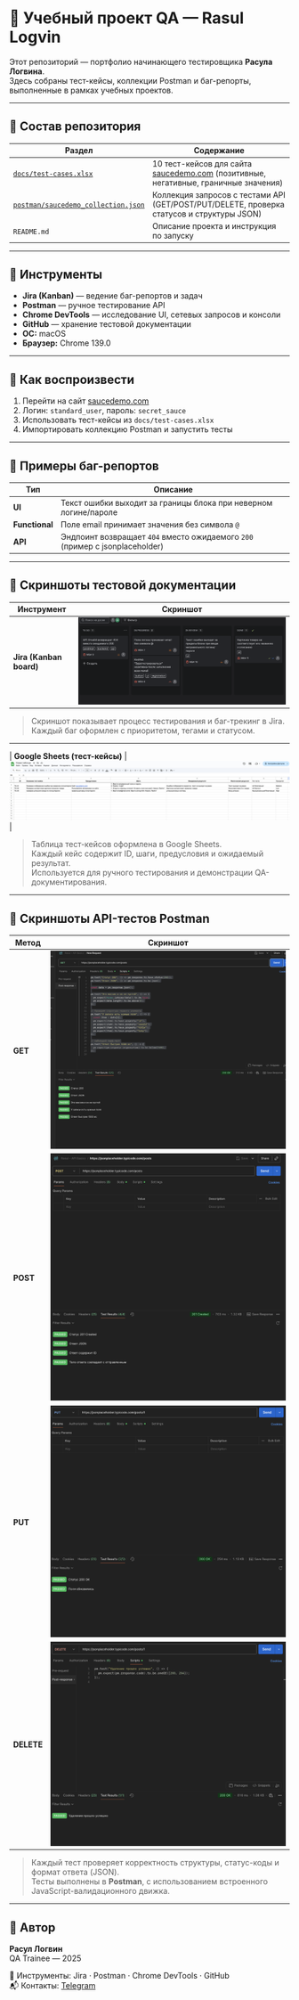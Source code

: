 # 🧩 Учебный проект QA — Rasul Logvin

Этот репозиторий — портфолио начинающего тестировщика **Расула Логвина**.  
Здесь собраны тест-кейсы, коллекции Postman и баг-репорты, выполненные в рамках учебных проектов.

---

## 📁 Состав репозитория

| Раздел | Содержание |
|--------|-------------|
| [`docs/test-cases.xlsx`](./docs/test-cases.xlsx) | 10 тест-кейсов для сайта [saucedemo.com](https://www.saucedemo.com) (позитивные, негативные, граничные значения) |
| [`postman/saucedemo_collection.json`](./postman/saucedemo_collection.json) | Коллекция запросов с тестами API (GET/POST/PUT/DELETE, проверка статусов и структуры JSON) |
| `README.md` | Описание проекта и инструкция по запуску |

---

## 🧠 Инструменты

- **Jira (Kanban)** — ведение баг-репортов и задач  
- **Postman** — ручное тестирование API  
- **Chrome DevTools** — исследование UI, сетевых запросов и консоли  
- **GitHub** — хранение тестовой документации  
- **OC:** macOS  
- **Браузер:** Chrome 139.0  

---

## 🚀 Как воспроизвести

1. Перейти на сайт [saucedemo.com](https://www.saucedemo.com)  
2. Логин: `standard_user`, пароль: `secret_sauce`  
3. Использовать тест-кейсы из `docs/test-cases.xlsx`  
4. Импортировать коллекцию Postman и запустить тесты  

---

## 🧩 Примеры баг-репортов

| Тип | Описание |
|------|-----------|
| **UI** | Текст ошибки выходит за границы блока при неверном логине/пароле |
| **Functional** | Поле email принимает значения без символа `@` |
| **API** | Эндпоинт возвращает `404` вместо ожидаемого `200` (пример с jsonplaceholder) |

---

## 🧾 Скриншоты тестовой документации

| Инструмент | Скриншот |
|-------------|-----------|
| **Jira (Kanban board)** | ![Jira board](./screenshots/jira_.png) |

> Скриншот показывает процесс тестирования и баг-трекинг в Jira.  
> Каждый баг оформлен с приоритетом, тегами и статусом.

---


| **Google Sheets (тест-кейсы)** | ![Google Sheets test cases](./screenshots/test_cases_sheet.png) |

> Таблица тест-кейсов оформлена в Google Sheets.  
> Каждый кейс содержит ID, шаги, предусловия и ожидаемый результат.  
> Используется для ручного тестирования и демонстрации QA-документирования.

---

## 📸 Скриншоты API-тестов Postman

| Метод | Скриншот |
|--------|-----------|
| **GET** | ![GET test](./screenshots/postman/get_test_1.png) |
| **POST** | ![POST test](./screenshots/postman/get_test_2.png) |
| **PUT** | ![PUT test](./screenshots/postman/get_test_3.png) |
| **DELETE** | ![DELETE test](./screenshots/postman/get_test_4.png) |

> Каждый тест проверяет корректность структуры, статус-коды и формат ответа (JSON).  
> Тесты выполнены в **Postman**, с использованием встроенного JavaScript-валидационного движка.

---

## 👤 Автор

**Расул Логвин**  
QA Trainee — 2025  

📌 Инструменты: Jira · Postman · Chrome DevTools · GitHub  
📬 Контакты: [Telegram](https://t.me/pando_s)
